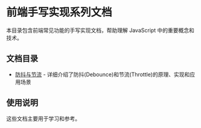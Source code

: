 # 前端手写实现系列文档

本目录包含前端常见功能的手写实现文档，帮助理解 JavaScript 中的重要概念和技术。

## 文档目录

- [防抖与节流](./1.防抖与节流.md) - 详细介绍了防抖(Debounce)和节流(Throttle)的原理、实现和应用场景

## 使用说明

这些文档主要用于学习和参考。
